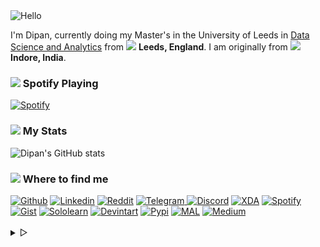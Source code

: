<img alt="Hello" width="250px" src="https://i.imgur.com/U6Gpo6U.gif" />

I'm Dipan, currently doing my Master's in the University of Leeds in [Data Science and Analytics](https://courses.leeds.ac.uk/i071/data-science-and-analytics-msc)  from <img src="https://cdn-icons-png.flaticon.com/512/197/197374.png" width="13"/> <b>Leeds, England</b>. I am originally from <img src="https://cdn-icons-png.flaticon.com/512/3909/3909444.png" width="13"/> <b>Indore, India</b>. 

<h3><img src="https://i.imgur.com/aSVPWXc.png" width="20"/>  Spotify Playing</h3>
                                                                                            
[![Spotify](https://spotify-pw0mefqpu-spotifydipan.vercel.app/api/spotify)](https://open.spotify.com/user/88h9x52o4rver6y7ka9upj5a6)

<h3><img src="https://i.imgur.com/84QPnNl.png" width="20"/> 
My Stats</h3>

![Dipan's GitHub stats](https://github-readme-stats-bay-ten-48.vercel.app/api?username=themagicalmammal&include_all_commits=true&bg_color=30,e96443,904e95&title_color=fff&text_color=fff)

<h3><img src="https://i.imgur.com/yQHTmCW.png" width="20"/> 
Where to find me</h3>
<a href="https://github.com/themagicalmammal/"> <img alt="Github" width="40px" src="https://i.imgur.com/RjscN2M.png" /></a>
<a href="https://uk.linkedin.com/in/themagicalmammal/"> <img alt="Linkedin" width="40px" src="https://i.imgur.com/Hp2w5wM.png" /></a>
<a href="https://www.reddit.com/user/themagicalmammal/"> <img alt="Reddit" width="40px" src="https://i.imgur.com/E8vTLyb.png" /></a>
<a href="https://telegram.im/@themagicalmammal"> <img alt="Telegram" width="40px" src="https://i.imgur.com/8uCq4fi.png" /> </a>
<a href=""> <img alt="Discord" width="40px" src="https://i.imgur.com/allk32s.png" /></a>
<a href="https://forum.xda-developers.com/m/themagicalmammal.9670192/"> <img alt="XDA" width="40px" src="https://i.imgur.com/ZkDQREa.png" /></a>
<a href="https://open.spotify.com/user/88h9x52o4rver6y7ka9upj5a6?si=i5kyqZQOQmOu_NRn-T7FQw&nd=1"> <img alt="Spotify" width="40px" src="https://i.imgur.com/TuGJlcZ.png" /> </a>
<a href="https://gist.github.com/themagicalmammal/"> <img alt="Gist" width="40px" src="https://i.imgur.com/6w4HNmL.png" /></a>
<a href="https://www.sololearn.com/profile/4562055"> <img alt="Sololearn" width="40px" src="https://i.imgur.com/6mnh2V5.png" /></a>
<a href="https://www.deviantart.com/themagicalmammal"> <img alt="Devintart" width="40px" src="https://i.imgur.com/YWUKoPE.png" /></a>
<a href="https://pypi.org/user/themagicalmammal/"> <img alt="Pypi" width="40px" src="https://i.imgur.com/901ps8h.png" /></a>
<a href="https://myanimelist.net/profile/themagicalmammal"> <img alt="MAL" width="40px" src="https://i.imgur.com/TnZcuA4.png" /></a>
<a href="https://medium.com/@d19cyber"> <img alt="Medium" width="40px" src="https://i.imgur.com/HvRIk6L.png" /></a>
<br><br>

<details>
<summary> &#9655;</summary>
<h3><img src="https://i.imgur.com/Iv6o6Gf.png" width="20"/>
GitHub Activity</h3>

<!--START_SECTION:activity-->
1. 🎉 Merged PR [#2](https://github.com/themagicalmammal/themagicalmammal/pull/2) in [themagicalmammal/themagicalmammal](https://github.com/themagicalmammal/themagicalmammal)
2. 💪 Opened PR [#2](https://github.com/themagicalmammal/themagicalmammal/pull/2) in [themagicalmammal/themagicalmammal](https://github.com/themagicalmammal/themagicalmammal)
3. 🎉 Merged PR [#1](https://github.com/themagicalmammal/themagicalmammal/pull/1) in [themagicalmammal/themagicalmammal](https://github.com/themagicalmammal/themagicalmammal)
4. ❗️ Opened issue [#11](https://github.com/intersimone999/silos-apps/issues/11) in [intersimone999/silos-apps](https://github.com/intersimone999/silos-apps)
5. ❗️ Opened issue [#2](https://github.com/eyenpi/cutefish-git/issues/2) in [eyenpi/cutefish-git](https://github.com/eyenpi/cutefish-git)
<!--END_SECTION:activity-->

<details>
<summary> &#9655;</summary>
<h3><img src="https://i.imgur.com/xGG5c7N.png" width="20"/>
QR Code</h3>

<img alt="QRCode" width="250px" src="https://raw.githubusercontent.com/themagicalmammal/themagicalmammal/main/qrcode.png" />

<details>
<summary> &#9655;</summary>

<h3><img src="https://i.imgur.com/1mimHIo.png" width="20"/>
Credits</h3>

1. <img src="https://cdn-icons-png.flaticon.com/128/197/197484.png" width="13"/> [Sourajit Karmakar](https://github.com/sourajitk)
2. <img src="https://cdn-icons-png.flaticon.com/128/197/197564.png" width="13"/> [Thomas Guibert](https://github.com/thmsgbrt)
3. <img src="https://cdn-icons-png.flaticon.com/512/3909/3909444.png" width="13"/> [Siv Ram Shastri Jonnalagadda](https://github.com/Prince-Shivaram)
4. <img src="https://cdn-icons-png.flaticon.com/512/3909/3909444.png" width="13"/> [Anurag Hazra](https://github.com/anuraghazra)
5. <img src="https://cdn-icons-png.flaticon.com/128/197/197559.png" width="13"/> [Harry](https://github.com/owl4ce)
6. <img src="https://cdn-icons-png.flaticon.com/128/197/197484.png" width="13"/> [Ryan Lanciaux](https://github.com/ryanlanciaux)

<details>
<summary> &#9655;</summary>
<h3><img src="https://i.imgur.com/XJ0hI8P.png" width="20"/>
Visitor</h3>
<img src="https://profile-counter.glitch.me/themagicalmammal/count.svg" />
</details>

</details>

</details>

</details>
